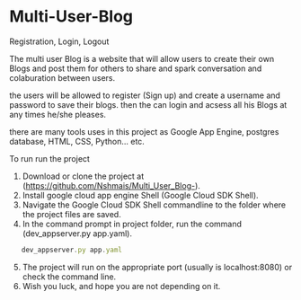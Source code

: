 # Multi-User-Blog
Registration, Login, Logout
 
The multi user Blog is a website that will allow users to create their own Blogs and post them for others to share and spark conversation and colaburation between users.

the users will be allowed to register (Sign up) and create a username and password to save their blogs.
then the can login and acsess all his Blogs at any times he/she pleases.  



there are many tools uses in this project as Google App Engine, postgres database, HTML, CSS, Python... etc.  


To run run the project
1. Download or clone the project at (https://github.com/Nshmais/Multi_User_Blog-).
2. Install google cloud app engine Shell (Google Cloud SDK Shell).
3. Navigate the Google Cloud SDK Shell commandline to the folder where the project files are saved.
4. In the command prompt in project folder, run the command (dev_appserver.py app.yaml).
 ```javascript
    dev_appserver.py app.yaml
```

5. The project will run on the appropriate port (usually is localhost:8080) or check the command line.
6. Wish you luck, and hope you are not depending on it.
